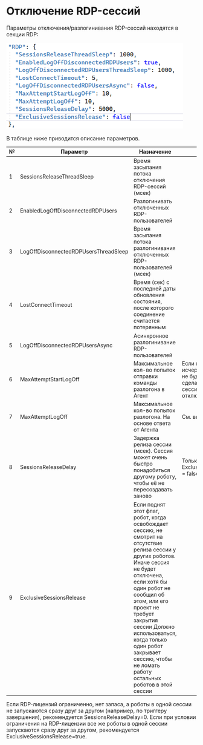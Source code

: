 # Отключение RDP-сессий

Параметры отключения/разлогинивания RDP-сессий находятся в секции RDP:

![](<../../../.gitbook/assets/disabling-rdp-sessions-1.png>)

В таблице ниже приводится описание параметров.

| №	| Параметр                        | Назначение	                  | Примечание
| - | ------------------------------- | ----------------------------- | -------------
| 1 |	SessionsReleaseThreadSleep      |	Время засыпания потока отключения RDP-сессий (мсек)	|
| 2 |	EnabledLogOffDisconnectedRDPUsers |	Разлогинивать отключенных RDP-пользователей	|
| 3 |	LogOffDisconnectedRDPUsersThreadSleep	| Время засыпания потока разлогинивания отключенных RDP-пользователей (мсек) |
| 4 |	LostConnectTimeout	            | Время (сек) с последней даты обновления состояния, после которого соединение считается потерянным |	
| 5 |	LogOffDisconnectedRDPUsersAsync	| Асинхронное разлогинивание RDP-пользователей |
| 6 |	MaxAttemptStartLogOff	          | Максимальное кол-во попыток отправки команды разлогона в Агент | Если попытки исчерпаны, Оркестратор не будет пытаться сделать разлогон, сессия останется висеть отключенной
| 7 |	MaxAttemptLogOff	              | Максимальное кол-во попыток разлогона. На основе ответа от Агента	| См. выше
| 8 |	SessionsReleaseDelay	          | Задержка релиза сессии (мсек). Сессия может очень быстро понадобиться другому роботу, чтобы её не пересоздавать заново | Только для ExclusiveSessionsRelease = false
| 9 |	ExclusiveSessionsRelease	      | Если поднят этот флаг, робот, когда освобождает сессию, не смотрит на отсутствие релиза сессии у других роботов. Иначе сессия не будет отключена, если хотя бы один робот не сообщил об этом, или его проект не требует закрытия сессии	Должно использоваться, когда только один робот закрывает сессию, чтобы не ломать работу остальных роботов в этой сессии

Если RDP-лицензий ограниченно, нет запаса, а роботы в одной сессии не запускаются сразу друг за другом (например, по триггеру завершения), рекомендуется SessionsReleaseDelay=0.
Если при условии ограничения на RDP-лицензии все же роботы в одной сессии запускаются сразу друг за другом, рекомендуется ExclusiveSessionsRelease=true.



